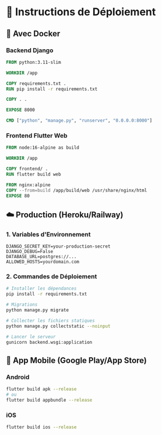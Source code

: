 # 🚀 Instructions de Déploiement

## 🐳 Avec Docker

### Backend Django
```dockerfile
FROM python:3.11-slim

WORKDIR /app

COPY requirements.txt .
RUN pip install -r requirements.txt

COPY . .

EXPOSE 8000

CMD ["python", "manage.py", "runserver", "0.0.0.0:8000"]
```

### Frontend Flutter Web
```dockerfile
FROM node:16-alpine as build

WORKDIR /app

COPY frontend/ .
RUN flutter build web

FROM nginx:alpine
COPY --from=build /app/build/web /usr/share/nginx/html
EXPOSE 80
```

## ☁️ Production (Heroku/Railway)

### 1. Variables d'Environnement
```env
DJANGO_SECRET_KEY=your-production-secret
DJANGO_DEBUG=False
DATABASE_URL=postgres://...
ALLOWED_HOSTS=yourdomain.com
```

### 2. Commandes de Déploiement
```bash
# Installer les dépendances
pip install -r requirements.txt

# Migrations
python manage.py migrate

# Collecter les fichiers statiques
python manage.py collectstatic --noinput

# Lancer le serveur
gunicorn backend.wsgi:application
```

## 📱 App Mobile (Google Play/App Store)

### Android
```bash
flutter build apk --release
# ou
flutter build appbundle --release
```

### iOS
```bash
flutter build ios --release
```